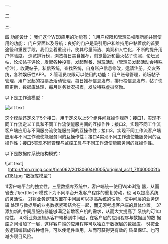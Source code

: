 一.




二.




三.







四.功能设计：
我们这个WEB应用的功能有：
1.用户权限和管理员权限所能共同使用的功能：
门户界面以及导航：良好的门户是吸引用户和维持用户黏着度的首要途径和重要手段，我们会着重设计，使其尽量简洁、美观和人性化，不断的提升用户体验度。
浏览排行榜，浏览每日美食推荐，浏览最近和最火帖子快照，论坛发帖，论坛帖子评论，发起各种投票，发起聚餐、游玩活动（管理员发起活动会特殊标注），收藏帖子，私信系统，查找系统，自身账户信息修改，邀请注册，交友系统，各种娱乐性APP。
2.管理员权限可以使用的功能：
用户账号管理，论坛帖子管理，用户发起的投票及活动管理，每日推荐信息发布，排行榜信息发布，帖子快照更新，数据库处理，每月财务状况报表，发放特殊虚拟奖励。

以下是工作流模型：

![alt text](http://fmn.rrimg.com/fmn065/20130604/0005/original_GPG5_237c00007b401190.jpg "工作流模型")


这个模型还定义了5个接口，用于定义以上5个组件间互操作规范：接口1，实现不同工作流定义工具和不同工作流使能服务间的互操作性；接口2，实现不同工作流客户端应用与不同服务流使能服务间的互操作性；接口3，实现不同工作流客户端应用与不同工作流使能服务间的互操作性；接口4实现不同工作流使能服务间的互操作性；接口5实现不同管理与监控工具与不同工作流使能服务间的互操作性。

以下是数据库系统结构模式：

![alt text]（http://fmn.rrimg.com/fmn062/20130604/0005/original_ac1f_7ff400002fba118f.jpg "数据库模型"）


 1)客户端平台的独立性。三层数据库系统中，客户端统一使用Wpb浏览
器，从而省去了ljer}tler}er模式下为不同平台开发客户程序的重复劳动，也
可以提高系统的灵活性。
    2)将业务逻辑放置在中间层可以提高系统的性能，使中间层的业务逻辑
处理与数据层的业务数据紧密结合在一起，而无须考虑客户端的具体位置。
    3?添加新的中间层服务器能够满足新增客户机的需求，从而大大提高了
系统的可1申缩性，
    4}将业务逻辑从客户端移到中间层，在客户层的应用程序与数据层的数
据库之间增加了一层，这样客户端的应用程序可以独立于数据层的数据库。
    5)按业务逻辑编辑成各种组件，可以使组件重用，从而可获得更有效的
质呈保证。也可减少项目风险。


